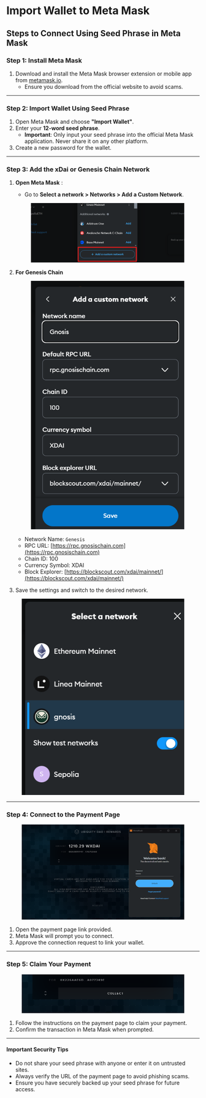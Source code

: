 # Import Wallet to Meta Mask

## **Steps to Connect Using Seed Phrase in Meta Mask**

### **Step 1: Install Meta Mask**

1. Download and install the Meta Mask browser extension or mobile app from [metamask.io](https://metamask.io).
   * Ensure you download from the official website to avoid scams.

***

### **Step 2: Import Wallet Using Seed Phrase**

1. Open Meta Mask and choose **"Import Wallet"**.
2. Enter your **12-word seed phrase**.
   * **Important**: Only input your seed phrase into the official Meta Mask application. Never share it on any other platform.
3. Create a new password for the wallet.

***

### **Step 3: Add the xDai or Genesis Chain Network**

1.  **Open Meta Mask** :

    * Go to **Select a network > Networks > Add a Custom Network**.

    <figure><img src="../../.gitbook/assets/image (21).png" alt=""><figcaption></figcaption></figure>


2.  **For Genesis Chain**&#x20;

    <figure><img src="../../.gitbook/assets/image (20).png" alt=""><figcaption></figcaption></figure>

    * Network Name: `Genesis`
    * RPC URL: [https://rpc.gnosischain.com](https://rpc.gnosischain.com)
    * Chain ID: 100
    * Currency Symbol: XDAI
    * Block Explorer: [https://blockscout.com/xdai/mainnet/](https://blockscout.com/xdai/mainnet/)
3. Save the settings and switch to the desired network.

<figure><img src="../../.gitbook/assets/image (22).png" alt=""><figcaption></figcaption></figure>

***

### **Step 4: Connect to the Payment Page**

<figure><img src="../../.gitbook/assets/image (23).png" alt=""><figcaption></figcaption></figure>

1. Open the payment page link provided.
2. Meta Mask will prompt you to connect.
3. Approve the connection request to link your wallet.

***

### **Step 5: Claim Your Payment**

<figure><img src="../../.gitbook/assets/image (24).png" alt=""><figcaption></figcaption></figure>

1. Follow the instructions on the payment page to claim your payment.
2. Confirm the transaction in Meta Mask when prompted.

***

#### **Important Security Tips**

* Do not share your seed phrase with anyone or enter it on untrusted sites.
* Always verify the URL of the payment page to avoid phishing scams.
* Ensure you have securely backed up your seed phrase for future access.
